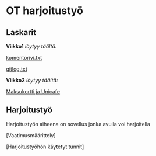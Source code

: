 # OT harjoitustyö #
## Laskarit ##
**Viikko1**  *löytyy täältä:* 

  [komentorivi.txt](https://github.com/sanikemppainen/ot-harjoitustyo/blob/main/laskarit/viikko1/komentorivi.txt)

  [gitlog.txt](https://github.com/sanikemppainen/ot-harjoitustyo/blob/main/laskarit/viikko1/gitlog.txt)

**Viikko2**  *löytyy täältä:* 

  [Maksukortti ja Unicafe](https://github.com/sanikemppainen/ot-harjoitustyo/tree/main/laskarit/viikko2)

## Harjoitustyö ##
Harjoitustyön aiheena on sovellus jonka avulla voi harjoitella 

  [Vaatimusmäärittely]

  [Harjoitustyöhön käytetyt tunnit]
